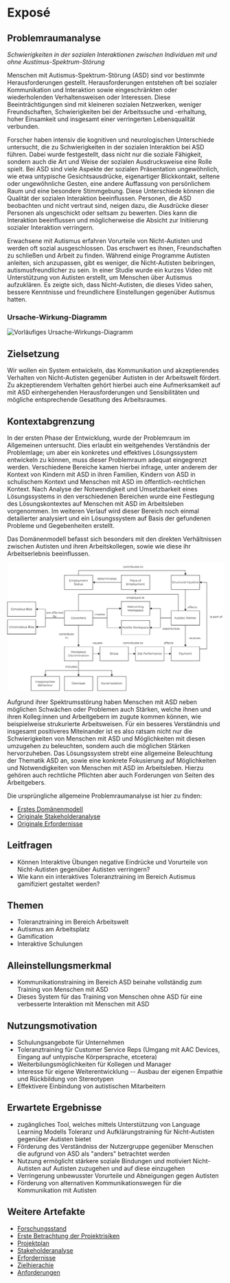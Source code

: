 # Exposé

## Problemraumanalyse

*Schwierigkeiten in der sozialen Interaktionen zwischen Individuen mit und ohne Austimus-Spektrum-Störung*

Menschen mit Autismus-Spektrum-Störung (ASD) sind vor bestimmte Herausforderungen gestellt. Herausforderungen entstehen oft bei sozialer Kommunikation und Interaktion sowie eingeschränkten oder wiederholenden Verhaltensweisen oder Interessen. Diese Beeinträchtigungen sind mit kleineren sozialen Netzwerken, weniger Freundschaften, Schwierigkeiten bei der Arbeitssuche und -erhaltung, hoher Einsamkeit und insgesamt einer verringerten Lebensqualität verbunden. 

Forscher haben intensiv die kognitiven und neurologischen Unterschiede untersucht, die zu Schwierigkeiten in der sozialen Interaktion bei ASD führen. Dabei wurde festgestellt, dass nicht nur die soziale Fähigkeit, sondern auch die Art und Weise der sozialen Ausdrucksweise eine Rolle spielt. Bei ASD sind viele Aspekte der sozialen Präsentation ungewöhnlich, wie etwa untypische Gesichtsausdrücke, eigenartiger Blickkontakt, seltene oder ungewöhnliche Gesten, eine andere Auffassung von persönlichem Raum und eine besondere Stimmgebung. Diese Unterschiede können die Qualität der sozialen Interaktion beeinflussen. Personen, die ASD beobachten und nicht vertraut sind, neigen dazu, die Ausdrücke dieser Personen als ungeschickt oder seltsam zu bewerten. Dies kann die Interaktion beeinflussen und möglicherweise die Absicht zur Initiierung sozialer Interaktion verringern.

Erwachsene mit Autismus erfahren Vorurteile von Nicht-Autisten und werden oft sozial ausgeschlossen. Das erschwert es ihnen, Freundschaften zu schließen und Arbeit zu finden. Während einige Programme Autisten anleiten, sich anzupassen, gibt es weniger, die Nicht-Autisten beibringen, autismusfreundlicher zu sein. In einer Studie wurde ein kurzes Video mit Unterstützung von Autisten erstellt, um Menschen über Autismus aufzuklären. Es zeigte sich, dass Nicht-Autisten, die dieses Video sahen, bessere Kenntnisse und freundlichere Einstellungen gegenüber Autismus hatten.

### Ursache-Wirkung-Diagramm

![Vorläufiges Ursache-Wirkungs-Diagramm](https://github.com/raziel-razmattaz/EPWS2324EngelHatzkeBreidbach/assets/116623272/fdd04687-a7e6-4194-892d-5eec860b9854)

## Zielsetzung

Wir wollen ein System entwickeln, das Kommunikation und akzeptierendes Verhalten von Nicht-Autisten gegenüber Autisten in der Arbeitswelt fördert. Zu akzeptierendem Verhalten gehört hierbei auch eine Aufmerksamkeit auf mit ASD einhergehenden Herausforderungen und Sensibilitäten und mögliche entsprechende Gesatltung des Arbeitsraumes.

## Kontextabgrenzung

In der ersten Phase der Entwicklung, wurde der Problemraum im Allgemeinen untersucht. Dies erlaubt ein weitgehendes Verständnis der Problemlage; um aber ein konkretes und effektives Lösungssystem entwickeln zu können, muss dieser Problemraum adequat eingegrenzt werden. Verschiedene Bereiche kamen hierbei infrage, unter anderem der Kontext von Kindern mit ASD in ihren Familien, Kindern von ASD in schulischem Kontext und Menschen mit ASD im öffentlich-rechtlichen Kontext. Nach Analyse der Notwendigkeit und Umsetzbarkeit eines Lösungssystems in den verschiedenen Bereichen wurde eine Festlegung des Lösungskontextes auf Menschen mit ASD im Arbeitsleben vorgenommen. Im weiteren Verlauf wird dieser Bereich noch einmal detailierter analysiert und ein Lösungssystem auf Basis der gefundenen Probleme und Gegebenheiten erstellt.

Das Domänenmodell befasst sich besonders mit den direkten Verhältnissen zwischen Autisten und ihren Arbeitskollegen, sowie wie diese ihr Arbeitserlebnis beeinflussen.

<img src="Artefacts/domain_modell_job_disc.png" alt="Domänenmodell für Autismus-Diskriminierung am Arbeitsplatz" width="800px"/>

Aufgrund ihrer Spektrumsstörung haben Menschen mit ASD neben möglichen Schwächen oder Problemen auch Stärken, welche ihnen und ihren Kolleg:innen und Arbeitgebern im zugute kommen können, wie beispielweise strukurierte Arbeitsweisen. Für ein besseres Verständnis und insgesamt positiveres Miteinander ist es also ratsam nicht nur die Schwierigkeiten von Menschen mit ASD und Möglichkeiten mit diesen umzugehen zu beleuchten, sondern auch die möglichen Stärken hervorzuheben. Das Lösungssystem strebt eine allgemeine Beleuchtung der Thematik ASD an, sowie eine konkrete Fokusierung auf Möglichkeiten und Notwendigkeiten von Menschen mit ASD im Arbeitsleben. Hierzu gehören auch rechtliche Pflichten aber auch Forderungen von Seiten des Arbeitgebers. 

Die ursprüngliche allgemeine Problemraumanalyse ist hier zu finden:

- [Erstes Domänenmodell](Artefacts/Original_Domaenenmodell.md)
- [Originale Stakeholderanalyse](Artefacts/Original_Stakeholder.md)
- [Originale Erfordernisse](Artefacts/Original_Erfordernisse.md)

## Leitfragen

- Können Interaktive Übungen negative Eindrücke und Vorurteile von Nicht-Autisten gegenüber Autisten verringern?
- Wie kann ein interaktives Toleranztraining im Bereich Autismus gamifiziert gestaltet werden?

## Themen 

- Toleranztraining im Bereich Arbeitswelt
- Autismus am Arbeitsplatz
- Gamification
- Interaktive Schulungen

## Alleinstellungsmerkmal

- Kommunikationstraining im Bereich ASD beinahe vollständig zum Training von Menschen mit ASD
- Dieses System für das Training von Menschen ohne ASD für eine verbesserte Interaktion mit Menschen mit ASD

## Nutzungsmotivation

- Schulungsangebote für Unternehmen
- Toleranztraining für Customer Service Reps (Umgang mit AAC Devices, Eingang auf untypische Körpersprache, etcetera)
- Weiterbilungsmöglichkeiten für Kollegen und Manager
- Interesse für eigene Weiterentwicklung -- Ausbau der eigenen Empathie und Rückbildung von Stereotypen
- Effektivere Einbindung von autistischen Mitarbeitern

## Erwartete Ergebnisse

- zugängliches Tool, welches mittels Unterstützung von Language Learning Modells Toleranz und Aufklärungstraining für Nicht-Autisten gegenüber Autisten bietet
- Förderung des Verständniss der Nutzergruppe gegenüber Menschen die aufgrund von ASD als "anders" betrachtet werden
- Nutzung ermöglicht stärkere soziale Bindungen und motiviert Nicht-Autisten auf Autisten zuzugehen und auf diese einzugehen
- Verringerung unbewusster Vorurteile und Abneigungen gegen Autisten
- Förderung von alternativen Kommunikationswegen für die Kommunikation mit Autisten

## Weitere Artefakte

- [Forschungsstand](Artefacts/Quellen.md)
- [Erste Betrachtung der Projektrisiken](Artefacts/Projektrisiken.md)
- [Projektplan](Artefacts/Projektplan.md)
- [Stakeholderanalyse](Artefacts/Stakeholder.md)
- [Erfordernisse](Artefacts/Erfordernisse.md)
- [Zielhierachie](Artefacts/Zielhierachie.md)
- [Anforderungen](Artefacts/Anforderungen.md)








